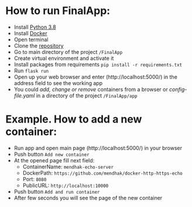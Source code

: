 # How to run FinalApp:

 - Install [Python 3.8](https://www.python.org/downloads/)
- Install [Docker](https://www.docker.com/)
- Open terminal
- Clone the [repository](https://github.com/kuzaster/python_training_2020/tree/main/FinalApp)
- Go to main directory of the project `/FinalApp`
- Create virtual environment and activate it
- Install packages from requirements `pip install -r requirements.txt`
 - Run `flask run` 
- Open up your web browser and enter (http://localhost:5000/) in the address field to see the working app
- You could _add, change or remove_ containers from a browser or _config-file.yaml_ in a directory of the project `/FinalApp/app`

# Example. How to add a new container:

- Run app and open main page (http://localhost:5000/) in your browser
- Push button `Add new container`
- At the opened page fill next field:
  - ContainerName: `mendhak-echo-server`
  - DockerPath: `https://github.com/mendhak/docker-http-https-echo`
  - Port: `8080`
  - PublicURL: `http://localhost:10000`
- Push button `Add and run container`
- After few seconds you will see the page of the new container